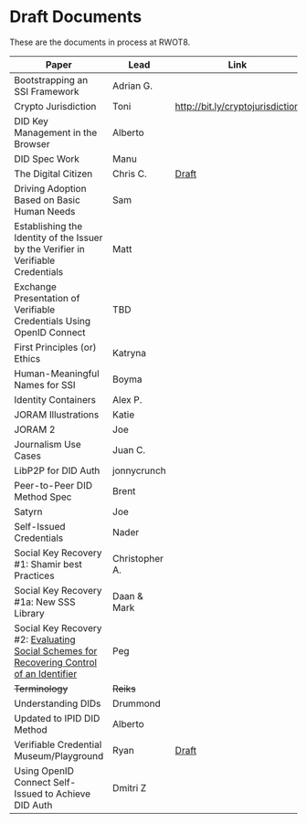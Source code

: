 # Draft Documents

These are the documents in process at RWOT8.

| Paper | Lead | Link |
| ------------- | ------------- | ---------- |
| Bootstrapping an SSI Framework | Adrian G. |
| Crypto Jurisdiction | Toni | http://bit.ly/cryptojurisdiction |
| DID Key Management in the Browser | Alberto |
| DID Spec Work | Manu |
| The Digital Citizen | Chris C. | [Draft](digital-citizen.md) |
| Driving Adoption Based on Basic Human Needs | Sam |
| Establishing the Identity of the Issuer by the Verifier in Verifiable Credentials | Matt |
| Exchange Presentation of Verifiable Credentials Using OpenID Connect | TBD |
| First Principles (or) Ethics | Katryna |
| Human-Meaningful Names for SSI | Boyma |
| Identity Containers | Alex P. |
| JORAM Illustrations | Katie |
| JORAM 2 | Joe |
| Journalism Use Cases | Juan C. | 
| LibP2P for DID Auth | jonnycrunch |
| Peer-to-Peer DID Method Spec | Brent |
| Satyrn | Joe |
| Self-Issued Credentials | Nader |
| Social Key Recovery #1: Shamir best Practices | Christopher A. |
| Social Key Recovery #1a: New SSS Library | Daan & Mark |
| Social Key Recovery #2: [Evaluating Social Schemes for Recovering Control of an Identifier](Evaluating-social-recovery.md) | Peg |
| <strike>Terminology</strike> | <strike>Reiks</strike> |
| Understanding DIDs | Drummond |
| Updated to IPID DID Method | Alberto | 
| Verifiable Credential Museum/Playground | Ryan | [Draft](vc-museum-playground.md) |
| Using OpenID Connect Self-Issued to Achieve DID Auth | Dmitri Z |
